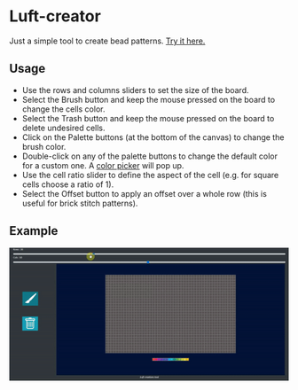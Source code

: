# Luft-creator

Just a simple tool to create bead patterns. [Try it here.](https://sechaparroc.github.io/Luft-creator/)

## Usage

* Use the rows and columns sliders to set the size of the board.
* Select the Brush button and keep the mouse pressed on the board to change the cells color.
* Select the Trash button and keep the mouse pressed on the board to delete undesired cells.
* Click on the Palette buttons (at the bottom of the canvas) to change the brush color.
* Double-click on any of the palette buttons to change the default color for a custom one. A [color picker](https://github.com/Simonwep/pickr) will pop up.
* Use the cell ratio slider to define the aspect of the cell (e.g. for square cells choose a ratio of 1).
* Select the Offset button to apply an offset over a whole row (this is useful for brick stitch patterns).

## Example
![Example](https://github.com/sechaparroc/Luft-creator/blob/master/images/luft.gif)

